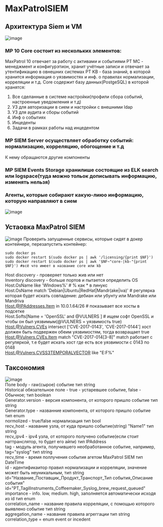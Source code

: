 # MaxPatrolSIEM
## Архитектура Siem и VM
![image](https://github.com/user-attachments/assets/dbec4793-6ffe-4191-bb4f-a76d859b0fd6)
### MP 10 Core состоит из нескольких элементов:
MaxPatrol 10 отвечает за работу с активами и событиями
PT MC - менеджмент и конфигурэтион, хранит учётные записи и отвечает за утентификацию в овнешних системах
PT KB - база знаний, в которой хранится информация о уязвимостях и инф. о правилах нормализации, корреляции и т.д.
Core содержит базу данных(PostgeSQL) в которой хранятся:
1. Все сделанные в системе настройки(профили сбора событий, настроенные уведомления и т.д)
2. УЗ для авторизации в сием и настройки с внешними ldap
3. УЗ для аудита и сборы событий
4. Инф о событиях
5. Инцеденты
6. Задачи в рамках работы над инцедентом
### MP SIEM Server осуществляет обработку событий: нормализацию, корреляцию, обогощение и т.д
К нему обращаются другие компоненты
### MP SIEM Events Storage хранилише состоящие из ELK search или logspace(туда можно тольок дописывать информацию, изменять нельзя)
### Агенты, которые собирают какую-лиюо информацию, которую направляют в сием
![image](https://github.com/user-attachments/assets/40b1c468-c078-4712-b91b-08740430499e)
## Устаовка MaxPatrol SIEM
![image](https://github.com/user-attachments/assets/abe889c2-772a-42f3-bc59-2f3add805f2d)
Проверить запущенные сервисы, которые сидят в докер контейнере, перезапустить контейнер:
```
sudo docker ps
sudo docker restart $(sudo docker ps | awk '/licensing/{print $NF}') 
sudo docker restart $(sudo docker ps | awk '$NF~"core-|kb-"{print $NF}') #всё что имеет в название core или kb
```

Host discovery - проверяет только жив или нет  
Inventory discovery - больше портов и пытается определить OS  
Host.OsName like 'WIndows%' # % как * в линукc  
Host.OsName match 'Debian|Ubuntu|RedHat|Mandr(ake|iva)' # регулярка которая будет искать совпадение: дебиан или убунту или Mandrake или Mandriva  
Host.@IPAddresses.Item in 10.0.1.64/26 # показывает все хосты в подсеткe  
Host.Softs[Name = 'OpenSSL' and @VULNERS ] # ищем софт OpenSSL и чтобы он был уязвимым(@VULNERS = уязвимость true)  
Host.@Vulners.CVEs intersect ['CVE-2017-0143', 'CVE-2017-0144'] хост должен быть подвержен обеим уязвимостям, тогда возвращает true  
Host.@Vulners.CVEs.Item match "CVE-2017-014[3-8]" match работает с регуляркой, т.е будет искать хост где есть все уязвимости с 0143 по 0148  
Host.@Vulners.CVSS3TEMPORALVECTOR like "E:F%"  
## Таксономия  
![image](https://github.com/user-attachments/assets/d3d62efe-ea22-4ebc-8aa8-008607378dd3)  
Поле body - raw(сырое) событие тип string  
Historical обязательное поле - true - устаревшее событие, false - Обычное; тип boolean  
Generator.version - версия компонента, от которого пришло событие тип string  
Generator.type - названние компонента, от которого пришло событие тип enum  
normolized - true/false нормализация тип bool  
recv_host - название узла, от куда пришло событие(string) "Name1" тип string  
recv_ipv4 - ipv4 узла, от которого получено событие(если стоит наттранслятор, то будет его айпи) тип IPAddress  
tag - модуль агента, получившего необработанное событие, например, tag="syslog" тип string  
recv_time - время поллучения события агетом MaxPatrol SIEM тип DateTime  
id - идентификаитор правил нормализации и корреляции, значение может быть неуникальным, тип string 
id="Название_Поставщик_Продукт_Транспорт_Тип события_Описание события"
id="PT_Tagillnstruments_Coffeemaker_Syslog_brew_request_queued"  
importance - info. low, medium. high, заполняется автоматически исходя из id тип enum  
correlation_name - название правила корреляции, с помощью которого выявлено событие тип string  
aggregation_name - название правила агреггации тип string  
correlation_type = enum event or incedent  







